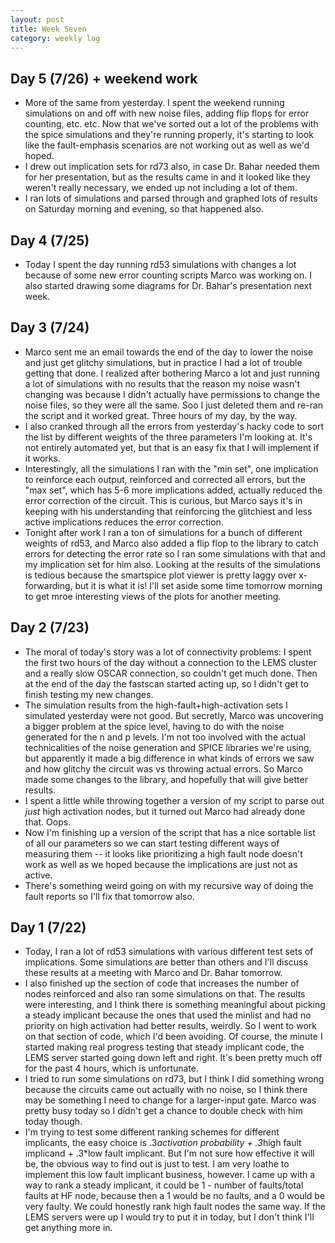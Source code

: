 ```yaml
---
layout: post 
title: Week Seven
category: weekly log
---
```


## Day 5 (7/26) + weekend work
  + More of the same from yesterday. I spent the weekend running simulations on and off
  with new noise files, adding flip flops for error counting, etc. etc. Now that we've sorted
  out a lot of the problems with the spice simulations and they're running properly, it's starting
  to look like the fault-emphasis scenarios are not working out as well as we'd hoped. 
  + I drew out
  implication sets for rd73 also, in case Dr. Bahar needed them for her presentation, but as the
  results came in and it looked like they weren't really necessary, we ended up not including
  a lot of them. 
  + I ran lots of simulations and parsed through and graphed lots of results on Saturday morning
  and evening, so that happened also.

## Day 4 (7/25)
  + Today I spent the day running rd53 simulations with changes a lot because of some new
  error counting scripts Marco was working on. I also started drawing some diagrams for
  Dr. Bahar's presentation next week.

## Day 3 (7/24)
  + Marco sent me an email towards the end of the day to lower the noise and just get glitchy 
  simulations, but in practice I had a lot of trouble getting that done. I realized after bothering
  Marco a lot and just running a lot of simulations with no results that the reason my noise wasn't
  changing was because I didn't actually have permissions to change the noise files, so they were
  all the same. Soo I just deleted them and re-ran the script and it worked great. Three hours of 
  my day, by the way.
  + I also cranked through all the errors from yesterday's hacky code to sort the list by different
  weights of the three parameters I'm looking at. It's not entirely automated yet, but that
  is an easy fix that I will implement if it works.
  + Interestingly, all the simulations I ran with the "min set", one implication to reinforce
  each output, reinforced and corrected all errors, but the "max set", which has 5-6 more implications
  added, actually reduced the error correction of the circuit. This is curious, but Marco says it's in
  keeping with his understanding that reinforcing the glitchiest and less active implications reduces
  the error correction.
  + Tonight after work I ran a ton of simulations for a bunch of different weights of rd53, and Marco also
  added a flip flop to the library to catch errors for detecting the error rate so I ran some simulations 
  with that and my implication set for him also. Looking at the results of the simulations is tedious 
  because the smartspice plot viewer is pretty laggy over x-forwarding, but it is what it is! I'll set
  aside some time tomorrow morning to get mroe interesting views of the plots for another meeting.

## Day 2 (7/23)
  + The moral of today's story was a lot of connectivity problems: I spent the first two hours of the
  day without a connection to the LEMS cluster and a really slow OSCAR connection, so couldn't get much
  done. Then at the end of the day the fastscan started acting up, so I didn't get to finish testing my
  new changes.
  + The simulation results from the high-fault+high-activation sets I simulated yesterday were not good.
  But secretly, Marco was uncovering a bigger problem at the spice level, having to do with the noise
  generated for the n and p levels. I'm not too involved with the actual technicalities of the noise generation
  and SPICE libraries we're using, but apparently it made a big difference in what kinds of errors we
  saw and how glitchy the circuit was vs throwing actual errors. So Marco made some changes to the library,
  and hopefully that will give better results.
  + I spent a little while throwing together a version of my script to parse out _just_ high activation
  nodes, but it turned out Marco had already done that. Oops.
  + Now I'm finishing up a version of the script that has a nice sortable list of all our parameters so
  we can start testing different ways of measuring them -- it looks like prioritizing a high fault node
  doesn't work as well as we hoped because the implications are just not as active. 
  + There's something weird going on with my recursive way of doing the fault reports so I'll fix that tomorrow also.

## Day 1 (7/22)
  + Today, I ran a lot of rd53 simulations with various different test sets of implications. Some simulations
  are better than others and I'll discuss these results at a meeting with Marco and Dr. Bahar tomorrow.
  + I also finished up the section of code that increases the number of nodes reinforced and also ran some 
  simulations on that. The results were interesting, and I think there is something meaningful about
  picking a steady implicant because the ones that used the minlist and had no priority on high activation
  had better results, weirdly. So I went to work on that section of code, which I'd been avoiding. Of course,
  the minute I started making real progress testing that steady implicant code, the LEMS server started going
  down left and right. It's been pretty much off for the past 4 hours, which is unfortunate.
  + I tried to run some simulations on rd73, but I think I did something wrong because the circuits came out
  actually with no noise, so I think there may be something I need to change for a larger-input gate. Marco
  was pretty busy today so I didn't get a chance to double check with him today though.
  + I'm trying to test some different ranking schemes for different implicants, the easy choice is .3*activation
  probability + .3*high fault implicand + .3*low fault implicant. But I'm not sure how effective it will be,
  the obvious way to find out is just to test. I am very loathe to implement this low fault implicant business,
  however. I came up with a way to rank a steady implicant, it could be 1 - number of faults/total faults at HF
  node, because then a 1 would be no faults, and a 0 would be very faulty. We could honestly rank high fault
  nodes the same way. If the LEMS servers were up I would try to put it in today, but I don't think I'll get anything
  more in.
